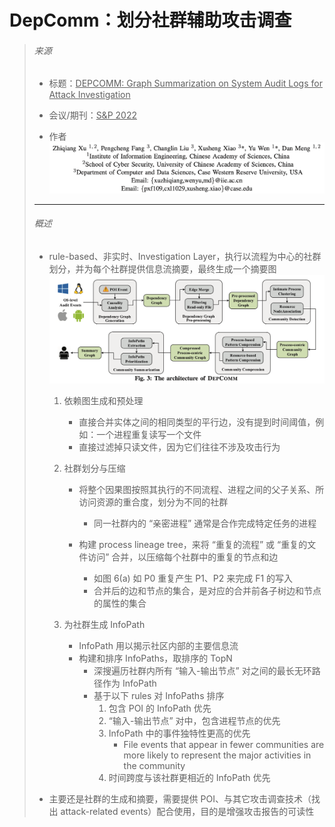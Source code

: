 # DepComm：划分社群辅助攻击调查

> ###### 来源
>
> - 标题：<u>DEPCOMM: Graph Summarization on System Audit Logs for Attack Investigation</u>
>
> - 会议/期刊：<u>S&P 2022</u>
>
> - 作者
>     <left><img src="assets/image-20231103135808424.png" alt="image-20231103135808424" style="zoom:50%;" /></left>
>
> ---
>
> ###### 概述
>
> - rule-based、非实时、Investigation Layer，执行以流程为中心的社群划分，并为每个社群提供信息流摘要，最终生成一个摘要图
>     <left><img src="assets/image-20231106170128131.png" alt="image-20231106170128131" style="zoom:50%;" />
>
>     1. 依赖图生成和预处理
>
>         - 直接合并实体之间的相同类型的平行边，没有提到时间阈值，例如：一个进程重复读写一个文件
>         - 直接过滤掉只读文件，因为它们往往不涉及攻击行为
>     2. 社群划分与压缩
>         - 将整个因果图按照其执行的不同流程、进程之间的父子关系、所访问资源的重合度，划分为不同的社群
>
>             - 同一社群内的 “亲密进程” 通常是合作完成特定任务的进程
>
>         - 构建 process lineage tree，来将 “重复的流程” 或 “重复的文件访问” 合并，以压缩每个社群中的重复的节点和边
>
>             - 如图 6(a) 如 P0 重复产生 P1、P2 来完成 F1 的写入
>             - 合并后的边和节点的集合，是对应的合并前各子树边和节点的属性的集合
>     3. 为社群生成 InfoPath
>
>         - InfoPath 用以揭示社区内部的主要信息流
>         - 构建和排序 InfoPaths，取排序的 TopN
>             - 深搜遍历社群内所有 “输入-输出节点” 对之间的最长无环路径作为 InfoPath
>             - 基于以下 rules 对 InfoPaths 排序
>                 1. 包含 POI 的 InfoPath 优先
>                 2. “输入-输出节点” 对中，包含进程节点的优先
>                 3. InfoPath 中的事件独特性更高的优先
>                     - File events that appear in fewer communities are more likely to represent the major activities in the community
>                 4. 时间跨度与该社群更相近的 InfoPath 优先
>
> - 主要还是社群的生成和摘要，需要提供 POI、与其它攻击调查技术（找出 attack-related events）配合使用，目的是增强攻击报告的可读性
